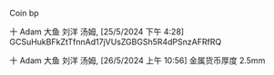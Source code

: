 Coin bp


十 Adam 大鱼 刘洋 汤姆, [25/5/2024 下午 4:28]
GCSuHukBFkZtTfnnAd17jVUsZGBGSh5R4dPSnzAFRfRQ

十 Adam 大鱼 刘洋 汤姆, [26/5/2024 上午 10:56]
金属货币厚度 2.5mm

